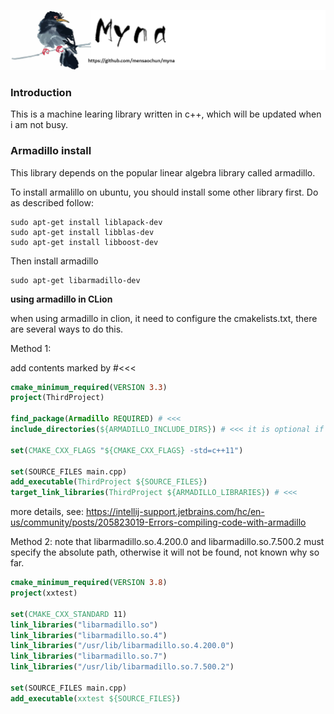 ![icon](./pics/icon.png)

### Introduction

This is a machine learing library written in c++, which will be updated when i am not busy.

### Armadillo install

This library depends on the popular linear algebra library called armadillo.

To install armalillo on ubuntu, you should install some other library first. Do as described follow:

~~~shell
sudo apt-get install liblapack-dev
sudo apt-get install libblas-dev
sudo apt-get install libboost-dev
~~~

Then install armadillo

~~~shell
sudo apt-get libarmadillo-dev  
~~~



**using armadillo in CLion**

when using armadillo in clion, it need to configure the cmakelists.txt, there are several ways to do this.

Method 1:

 add  contents  marked by #<<<

~~~cmake
cmake_minimum_required(VERSION 3.3)
project(ThirdProject)

find_package(Armadillo REQUIRED) # <<<
include_directories(${ARMADILLO_INCLUDE_DIRS}) # <<< it is optional if armadillo include folder is put in /usr/include.

set(CMAKE_CXX_FLAGS "${CMAKE_CXX_FLAGS} -std=c++11")

set(SOURCE_FILES main.cpp)
add_executable(ThirdProject ${SOURCE_FILES})
target_link_libraries(ThirdProject ${ARMADILLO_LIBRARIES}) # <<<
~~~

more details, see:
https://intellij-support.jetbrains.com/hc/en-us/community/posts/205823019-Errors-compiling-code-with-armadillo

Method 2: note that libarmadillo.so.4.200.0 and libarmadillo.so.7.500.2 must specify the absolute path, otherwise it will not be found, not known why so far.

~~~cmake
cmake_minimum_required(VERSION 3.8)
project(xxtest)

set(CMAKE_CXX_STANDARD 11)
link_libraries("libarmadillo.so")
link_libraries("libarmadillo.so.4")
link_libraries("/usr/lib/libarmadillo.so.4.200.0")
link_libraries("libarmadillo.so.7")
link_libraries("/usr/lib/libarmadillo.so.7.500.2")

set(SOURCE_FILES main.cpp)
add_executable(xxtest ${SOURCE_FILES})
~~~



